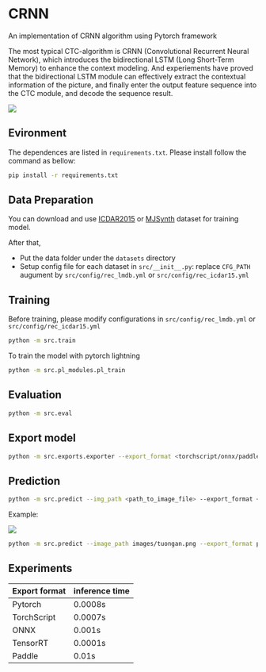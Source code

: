 # CRNN
An implementation of CRNN algorithm using Pytorch framework

The most typical CTC-algorithm is CRNN (Convolutional Recurrent Neural Network), which introduces the bidirectional LSTM (Long Short-Term Memory) to enhance the context modeling. And experiements have proved that the bidirectional LSTM module can effectively extract the contextual information of the picture, and finally enter the output feature sequence into the CTC module, and decode the sequence result.

<p>
    <image src="images/CRNN.png">
</p>

## Evironment

The dependences are listed in `requirements.txt`. Please install follow the command as bellow:
```bash
pip install -r requirements.txt
```

## Data Preparation
You can download and use [ICDAR2015]() or [MJSynth]() dataset for training model. 

After that,
+ Put the data folder under the `datasets` directory
+ Setup config file for each dataset in `src/__init__.py`: replace `CFG_PATH` augument by `src/config/rec_lmdb.yml` or `src/config/rec_icdar15.yml`

## Training
Before training, please modify configurations in `src/config/rec_lmdb.yml` or `src/config/rec_icdar15.yml`
```bash
python -m src.train
```
To train the model with pytorch lightning
```bash
python -m src.pl_modules.pl_train
```
## Evaluation
```bash
python -m src.eval
```

## Export model
```bash
python -m src.exports.exporter --export_format <torchscript/onnx/paddle/tensorrt> --device cuda
```

## Prediction
```bash
python -m src.predict --img_path <path_to_image_file> --export_format <torchscript/onnx/paddle/tensorrt> --device cuda
```
Example:

<p>
    <image src="images/tuongan.png">
</p>

```bash
python -m src.predict --image_path images/tuongan.png --export_format pt --device cuda
```





## Experiments

| Export format | inference time|
|---|---|
| Pytorch | 0.0008s |
| TorchScript | 0.0007s|
| ONNX | 0.001s|
| TensorRT | 0.0001s |
| Paddle | 0.01s|